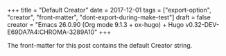 +++
title = "Default Creator"
date = 2017-12-01
tags = ["export-option", "creator", "front-matter", "dont-export-during-make-test"]
draft = false
creator = "Emacs 26.0.90 (Org mode 9.1.3 + ox-hugo) + Hugo v0.32-DEV-E69DA7A4:CHROMA-3289A10"
+++

The front-matter for this post contains the default Creator string.
